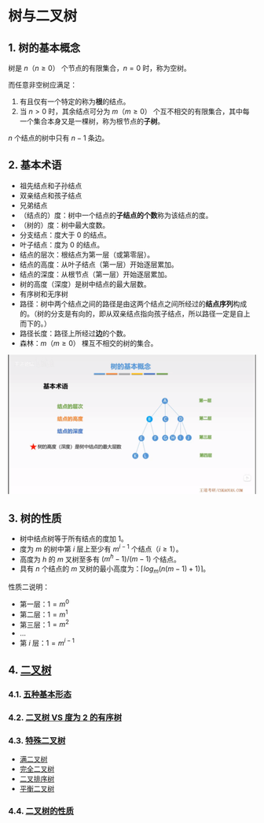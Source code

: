 # 树与二叉树

## 1. 树的基本概念

树是 $n（n \geq 0）$ 个节点的有限集合，$n=0$ 时，称为空树。

而任意非空树应满足：

1. 有且仅有一个特定的称为**根**的结点。
2. 当 $n>0$ 时，其余结点可分为 $m（m \geq 0）$ 个互不相交的有限集合，其中每一个集合本身又是一棵树，称为根节点的**子树**。

$n$ 个结点的树中只有 $n-1$ 条边。

## 2. 基本术语

- 祖先结点和子孙结点
- 双亲结点和孩子结点
- 兄弟结点
- （结点的）度：树中一个结点的**子结点的个数**称为该结点的度。
- （树的）度：树中最大度数。
- 分支结点：度大于 $0$ 的结点。
- 叶子结点：度为 $0$ 的结点。
- 结点的层次：根结点为第一层（或第零层）。
- 结点的高度：从叶子结点（第一层）开始逐层累加。
- 结点的深度：从根节点（第一层）开始逐层累加。
- 树的高度（深度）是树中结点的最大层数。
- 有序树和无序树
- 路径：树中两个结点之间的路径是由这两个结点之间所经过的**结点序列**构成的。（树的分支是有向的，即从双亲结点指向孩子结点，所以路径一定是自上而下的。）
- 路径长度：路径上所经过**边**的个数。
- 森林：$m（m \geq 0）$ 棵互不相交的树的集合。

![树的基本术语](tree.png)

## 3. 树的性质

- 树中结点树等于所有结点的度加 $1$。
- 度为 $m$ 的树中第 $i$ 层上至少有 $m^{i-1}$ 个结点（$i \geq 1$）。
- 高度为 $h$ 的 $m$ 叉树至多有 $(m^h-1)/(m-1)$ 个结点。
- 具有 $n$ 个结点的 $m$ 叉树的最小高度为：$\left \lceil log_m(n(m-1)+1) \right \rceil$。

性质二说明：

- 第一层：$1=m^0$
- 第二层：$1=m^1$
- 第三层：$1=m^2$
- ...
- 第 $i$ 层：$1=m^{i-1}$

## 4. [二叉树](binary-tree/README.md#二叉树)

### 4.1. [五种基本形态](binary-tree/README.md#1-五种基本形态)

### 4.2. [二叉树 VS 度为 2 的有序树](binary-tree/README.md#2-二叉树-VS-度为-2-的有序树)

### 4.3. [特殊二叉树](binary-tree/README.md#3-特殊二叉树)

- [满二叉树](binary-tree/README.md#31-满二叉树)
- [完全二叉树](binary-tree/README.md#32-完全二叉树)
- [二叉排序树](binary-tree/README.md#33-二叉排序树)
- [平衡二叉树](binary-tree/README.md#34-平衡二叉树)

### 4.4. [二叉树的性质](binary-tree/README.md#4-二叉树的性质)

